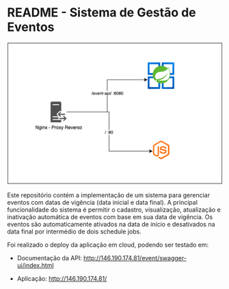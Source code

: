
# README - Sistema de Gestão de Eventos


![Exemplo Deploy](docs/sample_deploy.png)

Este repositório contém a implementação de um sistema para gerenciar eventos com datas de vigência (data inicial e data final). A principal funcionalidade do sistema é permitir o cadastro, visualização, atualização e inativação automática de eventos com base em sua data de vigência. Os eventos são automaticamente ativados na data de início e desativados na data final por intermédio de dois schedule jobs.

Foi realizado o deploy da aplicação em cloud, podendo ser testado em:
- Documentação da API: http://146.190.174.81/event/swagger-ui/index.html

- Aplicação: http://146.190.174.81/
